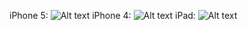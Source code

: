 iPhone 5:
![Alt text](http://i.imgur.com/0YPMQ.png "iPhone 5")
iPhone 4:
![Alt text](http://i.imgur.com/UBwq7.png "iPhone 4")
iPad:
![Alt text](http://i.imgur.com/RiiPX.png "iPad")
